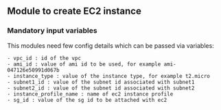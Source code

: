 ## Module to create EC2 instance

### Mandatory input variables

This modules need few config details which can be passed via variables:
```
- vpc_id : id of the vpc
- ami_id : value of ami id to be used, for example ami-047126e50991d067b
- instance_type : value of the instance type, for example t2.micro 
- subnet1_id : value of the subnet id associated with subnet1
- subnet2_id : value of the subnet id associated with subnet2
- instance_profile_name : name of ec2 instance profile
- sg_id : value of the sg id to be attached with ec2
```